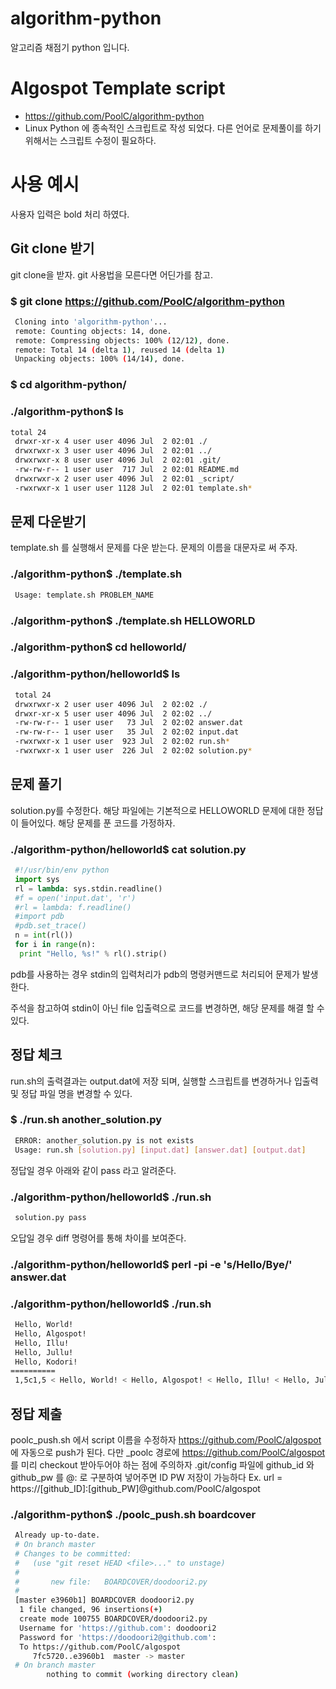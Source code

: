algorithm-python
========

알고리즘 채점기 python 입니다.

# Algospot Template script 
* https://github.com/PoolC/algorithm-python
* Linux Python 에 종속적인 스크립트로 작성 되었다. 다른 언어로 문제풀이를 하기 위해서는 스크립트 수정이 필요하다. 

# 사용 예시
사용자 입력은 bold 처리 하였다. 

## Git clone 받기

git clone을 받자. git 사용법을 모른다면 어딘가를 참고. 

### $ git clone https://github.com/PoolC/algorithm-python
```bash
 Cloning into 'algorithm-python'...
 remote: Counting objects: 14, done.
 remote: Compressing objects: 100% (12/12), done.
 remote: Total 14 (delta 1), reused 14 (delta 1)
 Unpacking objects: 100% (14/14), done.
```

### $ cd algorithm-python/
### ./algorithm-python$ ls
```bash
total 24
 drwxr-xr-x 4 user user 4096 Jul  2 02:01 ./
 drwxrwxr-x 3 user user 4096 Jul  2 02:01 ../
 drwxrwxr-x 8 user user 4096 Jul  2 02:01 .git/
 -rw-rw-r-- 1 user user  717 Jul  2 02:01 README.md
 drwxrwxr-x 2 user user 4096 Jul  2 02:01 _script/
 -rwxrwxr-x 1 user user 1128 Jul  2 02:01 template.sh*
```

## 문제 다운받기 

template.sh 를 실행해서 문제를 다운 받는다. 문제의 이름을 대문자로 써 주자. 

### ./algorithm-python$ ./template.sh 
```bash
 Usage: template.sh PROBLEM_NAME
```

### ./algorithm-python$ ./template.sh HELLOWORLD 
### ./algorithm-python$ cd helloworld/ 
### ./algorithm-python/helloworld$ ls 
```bash
 total 24
 drwxrwxr-x 2 user user 4096 Jul  2 02:02 ./
 drwxr-xr-x 5 user user 4096 Jul  2 02:02 ../
 -rw-rw-r-- 1 user user   73 Jul  2 02:02 answer.dat
 -rw-rw-r-- 1 user user   35 Jul  2 02:02 input.dat
 -rwxrwxr-x 1 user user  923 Jul  2 02:02 run.sh*
 -rwxrwxr-x 1 user user  226 Jul  2 02:02 solution.py*
```

## 문제 풀기

solution.py를 수정한다. 해당 파일에는 기본적으로 HELLOWORLD 문제에 대한 정답이 들어있다. 
해당 문제를 푼 코드를 가정하자. 

### ./algorithm-python/helloworld$ cat solution.py
```python
 #!/usr/bin/env python
 import sys
 rl = lambda: sys.stdin.readline()
 #f = open('input.dat', 'r')
 #rl = lambda: f.readline()
 #import pdb
 #pdb.set_trace()
 n = int(rl())
 for i in range(n):
  print "Hello, %s!" % rl().strip()
```

pdb를 사용하는 경우 stdin의 입력처리가 pdb의 명령커맨드로 처리되어 문제가 발생한다.  

주석을 참고하여 stdin이 아닌 file 입출력으로 코드를 변경하면, 해당 문제를 해결 할 수 있다.

## 정답 체크 
run.sh의 출력결과는 output.dat에 저장 되며, 실행할 스크립트를 변경하거나 입출력 및 정답 파일 명을 변경할 수 있다. 

### $ ./run.sh another_solution.py 
```bash
 ERROR: another_solution.py is not exists
 Usage: run.sh [solution.py] [input.dat] [answer.dat] [output.dat]
```

정답일 경우 아래와 같이 pass 라고 알려준다.

### ./algorithm-python/helloworld$ ./run.sh
```bash
 solution.py pass
```

오답일 경우 diff 명령어를 통해 차이를 보여준다. 

### ./algorithm-python/helloworld$ perl -pi -e 's/Hello/Bye/' answer.dat 
### ./algorithm-python/helloworld$ ./run.sh
```bash
 Hello, World!
 Hello, Algospot!
 Hello, Illu!
 Hello, Jullu!
 Hello, Kodori!
==========
 1,5c1,5 < Hello, World! < Hello, Algospot! < Hello, Illu! < Hello, Jullu! < Hello, Kodori! --- > Bye, World! > Bye, Algospot! > Bye, Illu! > Bye, Jullu! > Bye, Kodori!
```

## 정답 제출

poolc_push.sh 에서 script 이름을 수정하자 
https://github.com/PoolC/algospot 에 자동으로 push가 된다. 
다만 _poolc 경로에 https://github.com/PoolC/algospot 를 미리 checkout 받아두어야 하는 점에 주의하자
.git/config 파일에 github_id 와 github_pw 를 @: 로 구분하여 넣어주면 ID PW 저장이 가능하다 
Ex. url = https://[github_ID]:[github_PW]@github.com/PoolC/algospot

### ./algorithm-python$ ./poolc_push.sh boardcover
```bash
 Already up-to-date.
 # On branch master
 # Changes to be committed:
 #   (use "git reset HEAD <file>..." to unstage)
 #
 #       new file:   BOARDCOVER/doodoori2.py
 #
 [master e3960b1] BOARDCOVER doodoori2.py
  1 file changed, 96 insertions(+)
  create mode 100755 BOARDCOVER/doodoori2.py
  Username for 'https://github.com': doodoori2
  Password for 'https://doodoori2@github.com':
  To https://github.com/PoolC/algospot
     7fc5720..e3960b1  master -> master
 # On branch master
 		nothing to commit (working directory clean)
```

